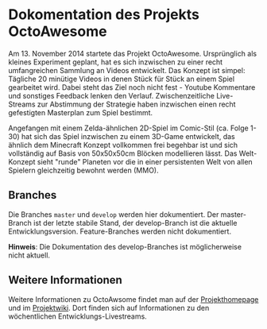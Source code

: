﻿
# Dokomentation des Projekts OctoAwesome

Am 13. November 2014 startete das Projekt OctoAwesome. Ursprünglich als kleines Experiment geplant, hat es sich inzwischen zu einer recht umfangreichen Sammlung an Videos entwickelt. Das Konzept ist simpel: Tägliche 20 minütige Videos in denen Stück für Stück an einem Spiel gearbeitet wird. Dabei steht das Ziel noch nicht fest - Youtube Kommentare und sonstiges Feedback lenken den Verlauf. Zwischenzeitliche Live-Streams zur Abstimmung der Strategie haben inzwischen einen recht gefestigten Masterplan zum Spiel bestimmt.

Angefangen mit einem Zelda-ähnlichen 2D-Spiel im Comic-Stil (ca. Folge 1-30) hat sich das Spiel inzwischen zu einem 3D-Game entwickelt, das ähnlich dem Minecraft Konzept vollkommen frei begehbar ist und sich vollständig auf Basis von 50x50x50cm Blöcken modellieren lässt. Das Welt-Konzept sieht "runde" Planeten vor die in einer persistenten Welt von allen Spielern gleichzeitig bewohnt werden (MMO).

## Branches
Die Branches `master` und `develop` werden hier dokumentiert. Der master-Branch ist der letzte stabile Stand, der develop-Branch ist die aktuelle Entwicklungsversion. Feature-Branches werden nicht dokumentiert.

**Hinweis**: Die Dokumentation des develop-Branches ist möglicherweise nicht aktuell.

## Weitere Informationen
Weitere Informationen zu OctoAwsome findet man auf der [Projekthomepage](http://www.octoawesome.net/) und im [Projektwiki](http://wiki.octoawesome.net/). Dort finden sich auf Informationen zu den wöchentlichen Entwicklungs-Livestreams.

